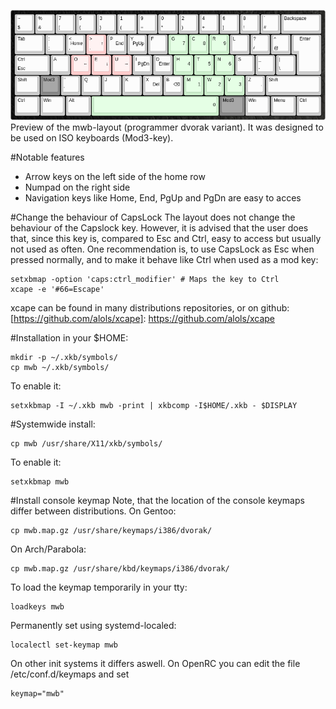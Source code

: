 ![alt tag](https://raw.githubusercontent.com/MatteoWickiBande/mwb-layout/master/keyboard-layout.png)
Preview of the mwb-layout (programmer dvorak variant). It was designed to be used on ISO keyboards (Mod3-key).

#Notable features
* Arrow keys on the left side of the home row
* Numpad on the right side
* Navigation keys like Home, End, PgUp and PgDn are easy to acces

#Change the behaviour of CapsLock
The layout does not change the behaviour of the Capslock key. However, it is advised that the user does that, since this key is, compared to Esc and Ctrl, easy to access but usually not used as often.
One recommendation is, to use CapsLock as Esc when pressed normally, and to make it behave like Ctrl when used as a mod key:
```
setxbmap -option 'caps:ctrl_modifier' # Maps the key to Ctrl
xcape -e '#66=Escape'
```
xcape can be found in many distributions repositories, or on github: [https://github.com/alols/xcape]: https://github.com/alols/xcape

#Installation in your $HOME:
```
mkdir -p ~/.xkb/symbols/
cp mwb ~/.xkb/symbols/
```
To enable it:
```
setxkbmap -I ~/.xkb mwb -print | xkbcomp -I$HOME/.xkb - $DISPLAY
```
#Systemwide install:
```
cp mwb /usr/share/X11/xkb/symbols/
```
To enable it:
```
setxkbmap mwb
```

#Install console keymap
Note, that the location of the console keymaps differ between distributions.
On Gentoo:
```
cp mwb.map.gz /usr/share/keymaps/i386/dvorak/
```
On Arch/Parabola:
```
cp mwb.map.gz /usr/share/kbd/keymaps/i386/dvorak/
```
To load the keymap temporarily in your tty:
```
loadkeys mwb
```
Permanently set using systemd-localed:
```
localectl set-keymap mwb
```
On other init systems it differs aswell.
On OpenRC you can edit the file /etc/conf.d/keymaps and set
```
keymap="mwb"
```
